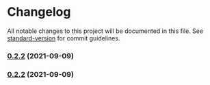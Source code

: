 # Changelog

All notable changes to this project will be documented in this file. See [standard-version](https://github.com/conventional-changelog/standard-version) for commit guidelines.

### [0.2.2](https://github.com/starwit/lj-projectbuilder/compare/v0.2.1...v0.2.2) (2021-09-09)

### [0.2.2](https://github.com/starwit/lj-projectbuilder/compare/v0.2.1...v0.2.2) (2021-09-09)
